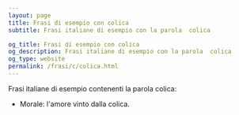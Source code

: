 ```yaml
---
layout: page
title: Frasi di esempio con colica 
subtitle: Frasi italiane di esempio con la parola  colica

og_title: Frasi di esempio con colica 
og_description: Frasi italiane di esempio con la parola  colica
og_type: website
permalink: /frasi/c/colica.html
---
```


Frasi italiane di esempio contenenti la parola colica:


- Morale: l'amore vinto dalla colica.
